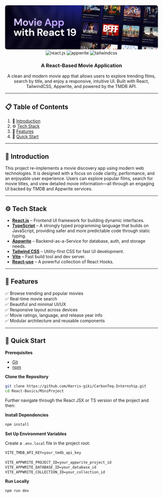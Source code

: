 <div align="center">
  <br />
  <img src="./banner.png" alt="Project Banner" />
  <br />
  <div>
    <img src="https://img.shields.io/badge/-React_JS-black?style=for-the-badge&logoColor=white&logo=react&color=61DAFB" alt="react.js" />
    <img src="https://img.shields.io/badge/-Appwrite-black?style=for-the-badge&logoColor=white&logo=appwrite&color=FD366E" alt="appwrite" />
    <img src="https://img.shields.io/badge/-Tailwind_CSS-black?style=for-the-badge&logoColor=white&logo=tailwindcss&color=06B6D4" alt="tailwindcss" />
  </div>

  <h3 align="center">A React-Based Movie Application</h3>

  <div align="center">
    A clean and modern movie app that allows users to explore trending films, search by title, and enjoy a responsive, intuitive UI. Built with React, TailwindCSS, Appwrite, and powered by the TMDB API.
  </div>
</div>

---

## 📋 Table of Contents

1. 🤖 [Introduction](#introduction)  
2. ⚙️ [Tech Stack](#tech-stack)  
3. 🔋 [Features](#features)  
4. 🤸 [Quick Start](#quick-start)  

---

## 🤖 Introduction

This project re-implements a movie discovery app using modern web technologies. It is designed with a focus on code clarity, performance, and an enjoyable user experience. Users can explore popular films, search for movie titles, and view detailed movie information—all through an engaging UI backed by TMDB and Appwrite services.

---

## ⚙️ Tech Stack

* **[React.js](https://react.dev/)** – Frontend UI framework for building dynamic interfaces.  
* **[TypeScript](https://www.typescriptlang.org/)** – A strongly typed programming language that builds on JavaScript, providing safer and more predictable code through static typing.  
* **[Appwrite](https://appwrite.io/)** – Backend-as-a-Service for database, auth, and storage needs.  
* **[Tailwind CSS](https://tailwindcss.com/)** – Utility-first CSS for fast UI development.  
* **[Vite](https://vitejs.dev/)** – Fast build tool and dev server.  
* **[React-use](https://github.com/streamich/react-use)** – A powerful collection of React Hooks.  

---

## 🔋 Features

✅ Browse trending and popular movies  
✅ Real-time movie search  
✅ Beautiful and minimal UI/UX  
✅ Responsive layout across devices  
✅ Movie ratings, language, and release year info  
✅ Modular architecture and reusable components  

---

## 🤸 Quick Start

**Prerequisites**

* [Git](https://git-scm.com/)  
* [npm](https://www.npmjs.com/)  

**Clone the Repository**

```bash
git clone https://github.com/Harris-giki/CarbonTeq-Internship.git
cd React-Basics/MiniProject
````

Further navigate through the React JSX or TS version of the project and then:

**Install Dependencies**

```bash
npm install
```

**Set Up Environment Variables**

Create a `.env.local` file in the project root:

```env
VITE_TMDB_API_KEY=your_tmdb_api_key

VITE_APPWRITE_PROJECT_ID=your_appwrite_project_id
VITE_APPWRITE_DATABASE_ID=your_database_id
VITE_APPWRITE_COLLECTION_ID=your_collection_id
```

**Run Locally**

```bash
npm run dev
```
